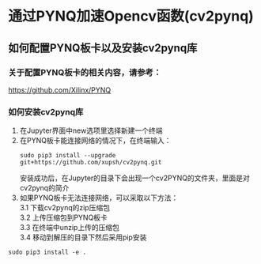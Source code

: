 # 通过PYNQ加速Opencv函数(cv2pynq)
## 如何配置PYNQ板卡以及安装cv2pynq库
### 关于配置PYNQ板卡的相关内容，请参考：
https://github.com/Xilinx/PYNQ
### 如何安装cv2pynq库
1. 在Jupyter界面中new选项里选择新建一个终端
2. 在PYNQ板卡能连接网络的情况下，在终端输入：
    ``` 
    sudo pip3 install --upgrade git+https://github.com/xupsh/cv2pynq.git
    ```
    安装成功后，在Jupyter的目录下会出现一个cv2PYNQ的文件夹，里面是对cv2pynq的简介
3. 如果PYNQ板卡无法连接网络，可以采取以下方法：<br>
    3.1  下载cv2pynq的zip压缩包<br>
    3.2  上传压缩包到PYNQ板卡<br>
    3.3  在终端中unzip上传的压缩包<br>
    3.4 移动到解压的目录下然后采用pip安装
```
sudo pip3 install -e .
```
